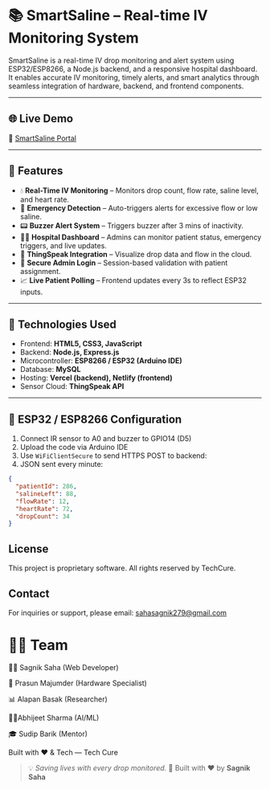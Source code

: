 # 📚 SmartSaline – Real-time IV Monitoring System

SmartSaline is a real-time IV drop monitoring and alert system using ESP32/ESP8266, a Node.js backend, and a responsive hospital dashboard. It enables accurate IV monitoring, timely alerts, and smart analytics through seamless integration of hardware, backend, and frontend components.

---

## 🌐 Live Demo

🔗 [SmartSaline Portal](https://smartsaline.netlify.app)

---

## 💪 Features

* 💧 **Real-Time IV Monitoring** – Monitors drop count, flow rate, saline level, and heart rate.
* 🚨 **Emergency Detection** – Auto-triggers alerts for excessive flow or low saline.
* 📟 **Buzzer Alert System** – Triggers buzzer after 3 mins of inactivity.
* 🧑‍⚕️ **Hospital Dashboard** – Admins can monitor patient status, emergency triggers, and live updates.
* 📡 **ThingSpeak Integration** – Visualize drop data and flow in the cloud.
* 🔐 **Secure Admin Login** – Session-based validation with patient assignment.
* 📈 **Live Patient Polling** – Frontend updates every 3s to reflect ESP32 inputs.

---

## 🔧 Technologies Used

* Frontend: **HTML5, CSS3, JavaScript**
* Backend: **Node.js, Express.js**
* Microcontroller: **ESP8266 / ESP32 (Arduino IDE)**
* Database: **MySQL**
* Hosting: **Vercel (backend), Netlify (frontend)**
* Sensor Cloud: **ThingSpeak API**

---

## 🧪 ESP32 / ESP8266 Configuration

1. Connect IR sensor to A0 and buzzer to GPIO14 (D5)
2. Upload the code via Arduino IDE
3. Use `WiFiClientSecure` to send HTTPS POST to backend:
4. JSON sent every minute:
```json
{
  "patientId": 286,
  "salineLeft": 88,
  "flowRate": 12,
  "heartRate": 72,
  "dropCount": 34
}
```
## License
This project is proprietary software. All rights reserved by TechCure.

## Contact
For inquiries or support, please email: sahasagnik279@gmail.com

# 👨‍💻 Team

👨‍💻 Sagnik Saha (Web Developer)

🤖 Prasun Majumder (Hardware Specialist)

📊 Alapan Basak (Researcher)

🧑‍🔬Abhijeet Sharma (AI/ML)

🎓 Sudip Barik (Mentor)

Built with ❤️ & Tech — Tech Cure

> 💡 *Saving lives with every drop monitored.*
> 🔬 Built with ❤️ by **Sagnik Saha**
